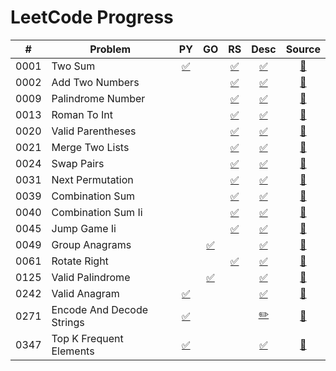 # LeetCode Progress

| # | Problem | PY | GO | RS | Desc | Source |
|----|---------|:--:|:--:|:--:|:---:|:----:|
| 0001 | Two Sum | [✅](python/s0001_two_sum.py "Python") |  | [✅](rust/src/s0001_two_sum.rs "Rust") | [✅](problems/0001_two-sum.md "Description") | [🔗](https://leetcode.com/problems/two-sum/ "Link") |
| 0002 | Add Two Numbers |  |  | [✅](rust/src/s0002_add_two_numbers.rs "Rust") | [✅](problems/0002_add-two-numbers.md "Description") | [🔗](https://leetcode.com/problems/add-two-numbers/ "Link") |
| 0009 | Palindrome Number |  |  | [✅](rust/src/s0009_palindrome_number.rs "Rust") | [✅](problems/0009_palindrome-number.md "Description") | [🔗](https://leetcode.com/problems/palindrome-number/ "Link") |
| 0013 | Roman To Int |  |  | [✅](rust/src/s0013_roman_to_int.rs "Rust") | [✅](problems/0013_roman-to-integer.md "Description") | [🔗](https://leetcode.com/problems/roman-to-integer/ "Link") |
| 0020 | Valid Parentheses |  |  | [✅](rust/src/s0020_valid_parentheses.rs "Rust") | [✅](problems/0020_valid-parentheses.md "Description") | [🔗](https://leetcode.com/problems/valid-parentheses/ "Link") |
| 0021 | Merge Two Lists |  |  | [✅](rust/src/s0021_merge_two_lists.rs "Rust") | [✅](problems/0021_merge-two-sorted-lists.md "Description") | [🔗](https://leetcode.com/problems/merge-two-sorted-lists/ "Link") |
| 0024 | Swap Pairs |  |  | [✅](rust/src/s0024_swap_pairs.rs "Rust") | [✅](problems/0024_swap-nodes-in-pairs.md "Description") | [🔗](https://leetcode.com/problems/swap-nodes-in-pairs/ "Link") |
| 0031 | Next Permutation |  |  | [✅](rust/src/s0031_next_permutation.rs "Rust") | [✅](problems/0031_next-permutation.md "Description") | [🔗](https://leetcode.com/problems/next-permutation/ "Link") |
| 0039 | Combination Sum |  |  | [✅](rust/src/s0039_combination_sum.rs "Rust") | [✅](problems/0039_combination-sum.md "Description") | [🔗](https://leetcode.com/problems/combination-sum/ "Link") |
| 0040 | Combination Sum Ii |  |  | [✅](rust/src/s0040_combination_sum_ii.rs "Rust") | [✅](problems/0040_combination-sum-ii.md "Description") | [🔗](https://leetcode.com/problems/combination-sum-ii/ "Link") |
| 0045 | Jump Game Ii |  |  | [✅](rust/src/s0045_jump_game_ii.rs "Rust") | [✅](problems/0045_jump-game-ii.md "Description") | [🔗](https://leetcode.com/problems/jump-game-ii/ "Link") |
| 0049 | Group Anagrams |  | [✅](go/pkg/s0049_group_anagrams.go "Go") |  | [✅](problems/0049_group-anagrams.md "Description") | [🔗](https://leetcode.com/problems/group-anagrams/ "Link") |
| 0061 | Rotate Right |  |  | [✅](rust/src/s0061_rotate_right.rs "Rust") | [✅](problems/0061_rotate-list.md "Description") | [🔗](https://leetcode.com/problems/rotate-list/ "Link") |
| 0125 | Valid Palindrome |  | [✅](go/pkg/s0125_valid_palindrome.go "Go") |  | [✅](problems/0125_valid-palindrome.md "Description") | [🔗](https://leetcode.com/problems/valid-palindrome/ "Link") |
| 0242 | Valid Anagram | [✅](python/s0242_valid_anagram.py "Python") |  |  | [✅](problems/0242_valid-anagram.md "Description") | [🔗](https://leetcode.com/problems/valid-anagram/ "Link") |
| 0271 | Encode And Decode Strings | [✅](python/s0271_encode_and_decode_strings.py "Python") |  |  | [✏️](problems/0271_encode-and-decode-strings.todo.md) | [🔗](https://leetcode.com/problems/encode-and-decode-strings/ "Link") |
| 0347 | Top K Frequent Elements | [✅](python/s0347_top_k_frequent_elements.py "Python") |  |  | [✅](problems/0347_top-k-frequent-elements.md "Description") | [🔗](https://leetcode.com/problems/top-k-frequent-elements/ "Link") |
